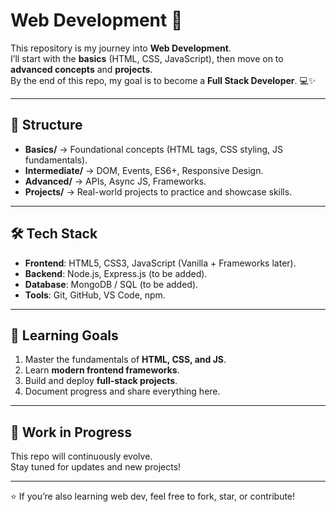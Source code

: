 # Web Development 🚀

This repository is my journey into **Web Development**.  
I’ll start with the **basics** (HTML, CSS, JavaScript), then move on to **advanced concepts** and **projects**.  
By the end of this repo, my goal is to become a **Full Stack Developer**. 💻✨

---

## 📂 Structure
- **Basics/** → Foundational concepts (HTML tags, CSS styling, JS fundamentals).  
- **Intermediate/** → DOM, Events, ES6+, Responsive Design.  
- **Advanced/** → APIs, Async JS, Frameworks.  
- **Projects/** → Real-world projects to practice and showcase skills.  

---

## 🛠️ Tech Stack
- **Frontend**: HTML5, CSS3, JavaScript (Vanilla + Frameworks later).  
- **Backend**: Node.js, Express.js (to be added).  
- **Database**: MongoDB / SQL (to be added).  
- **Tools**: Git, GitHub, VS Code, npm.  

---

## 🌱 Learning Goals
1. Master the fundamentals of **HTML, CSS, and JS**.  
2. Learn **modern frontend frameworks**.  
3. Build and deploy **full-stack projects**.  
4. Document progress and share everything here.  

---

## 🚧 Work in Progress
This repo will continuously evolve.  
Stay tuned for updates and new projects!  

---
⭐ If you’re also learning web dev, feel free to fork, star, or contribute!
